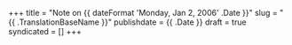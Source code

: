 +++
title = "Note on {{ dateFormat 'Monday, Jan 2, 2006' .Date }}"
slug = "{{ .TranslationBaseName }}"
publishdate = {{ .Date }}
draft = true
syndicated = []
+++

